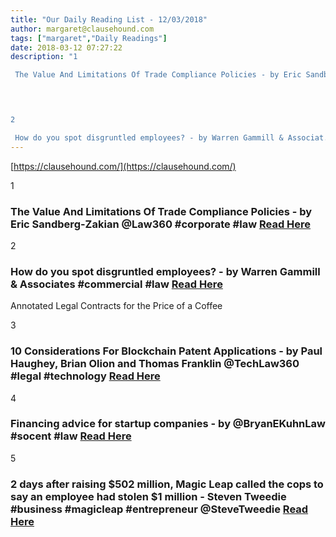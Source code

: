 ```yaml
---
title: "Our Daily Reading List - 12/03/2018"
author: margaret@clausehound.com
tags: ["margaret","Daily Readings"]
date: 2018-03-12 07:27:22
description: "1

 The Value And Limitations Of Trade Compliance Policies - by Eric Sandberg-Zakian @Law360 #corporate #law Read Here

 


2

 How do you spot disgruntled employees? - by Warren Gammill & Associat..."
---
```


[https://clausehound.com/](https://clausehound.com/)

1

###  The Value And Limitations Of Trade Compliance Policies - by Eric Sandberg-Zakian @Law360 #corporate #law [Read Here](https://www.law360.com/corporate/articles/1017543/the-value-and-limitations-of-trade-compliance-policies)

 

2

###  How do you spot disgruntled employees? - by Warren Gammill & Associates #commercial #law [Read Here](https://www.gammilllaw.com/blog/2018/02/how-do-you-spot-disgruntled-employees.shtml)

Annotated Legal Contracts
for the Price of a Coffee

3

###  10 Considerations For Blockchain Patent Applications - by Paul Haughey, Brian Olion and Thomas Franklin @TechLaw360 #legal #technology [Read Here](https://www.law360.com/technology/articles/1013270/10-considerations-for-blockchain-patent-applications)

 

4

###  Financing advice for startup companies - by @BryanEKuhnLaw #socent #law [Read Here](https://www.bryankuhnlaw.com/blog/2018/02/financing-advice-for-startup-companies.shtml)

 

5

###  2 days after raising $502 million, Magic Leap called the cops to say an employee had stolen $1 million - Steven Tweedie #business #magicleap #entrepreneur @SteveTweedie [Read Here](http://www.businessinsider.com/magic-leap-allegations-police-report-about-1-million-dollars-false-recruiting-charges-2018-3)

 
